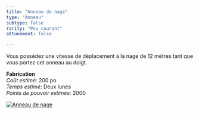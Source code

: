 ```yaml
---
title: "Anneau de nage"
type: "Anneau"
subtype: false
rarity: "Peu courant"
attunement: false

---
```

Vous possédez une vitesse de déplacement à la nage de 12 mètres tant que vous portez cet anneau au doigt.  

**Fabrication**  
*Coût estimé*: 200 po    
*Temps estimé*: Deux lunes  
*Points de pouvoir estimés*: 2000  

[![Anneau de nage](https://www.douaratil.fr/illustrations/objet/anneaudenage300.jpeg)](https://www.douaratil.fr/illustrations/objet/anneaudenage.jpeg)  